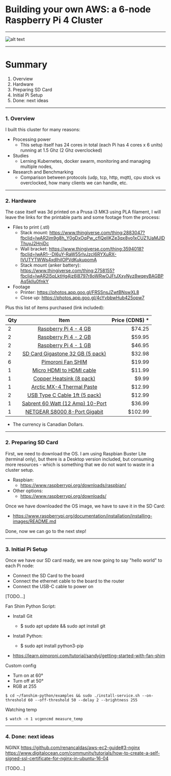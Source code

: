 # Building your own AWS: a 6-node Raspberry Pi 4 Cluster

---

![alt text](https://lh3.googleusercontent.com/yPUjqIXq_UZVSVd0TqYtAD48XX_EyoZXHvw2aPtZRSa-01zXuddLSmyvJDrfsOZIgOt-IQKKB_vugQmhzwgOn2ZgjZm8fErNbhhMsMDlAre5pwfoemZ0pE4O7-HWEkoisWjiaekOHJiUJ64DRqXAxCrhLcOGJ1SY4X0p68wJ_1wNd2GdsiSn15lcwZSYmEITFWYGR6swrT1tIzCLraeGnfdEGm12KJTrLHpPeH4yDqSAjFj8SUKzkeawUgNrgsTUPx50rTToHQHyVrkQEYggRBuxIHfLMHOMMcQJFKBMhN2E_KeOr4qsMLhBOjLP2rHlbPXrowDJzPkZ20mHTRWOLkMTFLWZ7JsFryLQNmnzEkXhmx1j9RG65E6aNX7pcpJnePm8vFO-5bpv59Kf1tFddGedjpIGF-TZirRD6l7qFJ39CtsPe18tIqXDHtQ0ARwrNZiK7-1PgM6uhjBKAnMXJRnfQEh1FfmLicBeVE3nRQcR9-yKrkCJ2KVUICcB3dAd6hy4F-sp_j0EYxq4ol2iI118GAkDq0CzJL5BxkYh987mnbqXH6qbfnhtMIOsMTJAVNCufTDuorlbiKCZ0azJ2MZGo3l6bPWm5GFJraFQjx7gNzi-KaRjnEdm687-ZSword0T80EtRSrVsrT-F1sAodKZs_jyChTBSgMpYqx1ZO7gkdloRQVNtq2aykkikU6Dha_ojYFNNZft4ww6rUCQ3ALmr2aKElWHDL_eMtcmMZ1xzb1s=w1762-h857-no "Raspberry Pi 4 Cluster")

---
# Summary
1. Overview
2. Hardware
3. Preparing SD Card
4. Initial Pi Setup
5. Done: next ideas
---
### 1. Overview

I built this cluster for many reasons:

* Processing power
  * This setup itself has 24 cores in total (each Pi has 4 cores x 6 units) running at 1.5 Ghz (2 Ghz overclocked)
* Studies
  * Lerning Kubernetes, docker swarm, monitoring and managing multiple nodes,
* Research and Benchmarking
   * Comparison between protocols (udp, tcp, http, mqtt), cpu stock vs overclocked, how many clients we can handle, etc. 

---
### 2. Hardware

The case itself was 3d printed on a Prusa i3 MK3 using PLA filament, I will leave the links for the printable parts and some footage from the process:
* Files to print (.stl)
  * Stack mount: https://www.thingiverse.com/thing:2883047?fbclid=IwAR2jm9g8h_Y0gDxOqPw_cflQelIKZe3qx8vo1xCUZ1UaMJIDThuyJ2HnjDc
  * Wall bracket: https://www.thingiverse.com/thing:3594018?fbclid=IwAR1--Dl6uY-RaW55rIvJzcI6RYXuRX-IVUTYTWWs4xdIhilOPVdKukupomA
  * Stack mount (anker battery): https://www.thingiverse.com/thing:2758155?fbclid=IwAR2l5pLktHg4jz6l8797r8oWRwOJFtJXxyNyz8wqeyBAGBPAq5kllu0fnkY
* Footage
  * Printer: https://photos.app.goo.gl/FRSSnsJZwtBNswXL8
  * Close up: https://photos.app.goo.gl/4cYvbbwHub425opw7

Plus this list of items purchased (link included):

| Qty           | Item          | Price (CDN$) *                                                                                                |
| ------------- |:-------------:| ----------------------------------------------------------------------------------------------------:|
| 2             | [Raspberry Pi 4 - 4 GB](https://www.buyapi.ca/product/raspberry-pi-4-model-b-4gb/ "Raspberry Pi 4 - 4 GB") |  $74.25 |
| 2             | [Raspberry Pi 4 - 2 GB](https://www.buyapi.ca/product/raspberry-pi-4-model-b-2gb/ "Raspberry Pi 4 - 2 GB") |  $59.95 |
| 2             | [Raspberry Pi 4 - 1 GB](https://www.buyapi.ca/product/raspberry-pi-4-model-b-1gb/ "Raspberry Pi 4 - 1 GB") |  $46.95 |
| 2             | [SD Card Gigastone 32 GB (5 pack)](https://www.amazon.ca/Gigastone-32GB-U1-C10-Nintendo/dp/B07N73LB4T/ref=sr_1_3 "SD Card Gigastone 32 GB (5 pack)") |  $32.98 |
| 6             | [Pimoroni Fan SHIM](https://www.amazon.ca/Pimoroni-Fan-SHIM-Raspberry-Expectancy/dp/B07TTTCN8H/ref=sr_1_1 "Pimoroni Fan SHIM") |  $19.99 |
| 1             | [Micro HDMI to HDMI cable](https://www.amazon.ca/UGREEN-Ethernet-Support-Resolution-Cameras/dp/B00B2HORKE/ref=sr_1_5 "Micro HDMI to HDMI UGREEN") |  $11.99 |
| 1             | [Copper Heatsink (8 pack)](https://www.amazon.ca/Gigastone-32GB-U1-C10-Nintendo/dp/B07N73LB4T/ref=sr_1_3 "Copper Heatsink (8 pack)") |  $9.99 |
| 1             | [Arctic MX-4 Thermal Paste](https://www.amazon.ca/MX-4-4G-Thermal-Compound-Coolers-Durability/dp/B07PZSTW52/ref=sr_1_1_sspa "Arctic MX-4 Thermal Paste") |  $12.99 |
| 2             | [USB Type C Cable 1ft (5 pack)](https://www.amazon.ca/Canjoy-Braided-Charging-Compatible-Samsung/dp/B07KFX18KJ/ref=sr_1_5 "USB Type C Cable 1 ft (5 pack)") |  $12.99 |
| 1             | [Sabrent 60 Watt (12 Amp) 10-Port](https://www.amazon.ca/Sabrent-Family-Sized-Charger-Technology-AX-TPCS/dp/B00OJ79UK6/ref=sr_1_6 "Sabrent 60 Watt (12 Amp) 10-Port") |  $36.99 |
| 1             | [NETGEAR S8000 8-Port Gigabit ](https://www.amazon.ca/NETGEAR-GS808E-100NAS-Nighthawk-Streaming-Advanced/dp/B01MU3GE5L/ref=sr_1_13 "NETGEAR S8000 8-Port Gigabit") |  $102.99 |

* The currency is Canadian Dollars.

---
### 2. Preparing SD Card

First, we need to download the OS. I am using Raspbian Buster Lite (terminal only), but there is a Desktop version included, but consuming more resources - which is something that we do not want to waste in a cluster setup.
* Raspbian:
  * https://www.raspberrypi.org/downloads/raspbian/
* Other options:
  * https://www.raspberrypi.org/downloads/

Once we have downloaded the OS image, we have to save it in the SD Card:
* https://www.raspberrypi.org/documentation/installation/installing-images/README.md

Done, now we can go to the next step!

---
### 3. Initial Pi Setup

Once we have our SD card ready, we are now going to say "hello world" to each Pi node: 
* Connect the SD Card to the board
* Connect the ethernet cable to the board to the router
* Connect the USB-C cable to power on

[TODO...]



Fan Shim Python Script:
* Install Git
  * $ sudo apt update && sudo apt install git
  
* Install Python:
  * $ sudo apt install python3-pip
* https://learn.pimoroni.com/tutorial/sandyj/getting-started-with-fan-shim

Custom config
* Turn on at 60°
* Turn off at 50°
* RGB at 255
```
$ cd ~/fanshim-python/examples && sudo ./install-service.sh --on-threshold 60 --off-threshold 50 --delay 2 --brightness 255
```

Watching temp
```
$ watch -n 1 vcgencmd measure_temp
```

---
### 4. Done: next ideas

NGINX
https://github.com/renancaldas/aws-ec2-guide#3-nginx
https://www.digitalocean.com/community/tutorials/how-to-create-a-self-signed-ssl-certificate-for-nginx-in-ubuntu-16-04

[TODO...]



